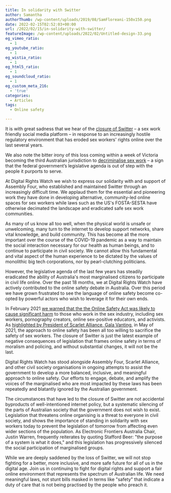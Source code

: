 ```yaml
---
title: In solidarity with Switter
author: Samantha
authorThumb: /wp-content/uploads/2019/08/SamFloreani-150x150.png
date: 2022-02-15T02:52:03+00:00
url: /2022/02/15/in-solidarity-with-switter/
featureImage: /wp-content/uploads/2022/02/Untitled-design-33.png
eg_vimeo_ratio:
  - 1
eg_youtube_ratio:
  - 1
eg_wistia_ratio:
  - 1
eg_html5_ratio:
  - 1
eg_soundcloud_ratio:
  - 1
eg_custom_meta_216:
  - 'true'
categories:
  - Articles
tags:
  - Online safety

---
```

It is with great sadness that we hear of the [closure of Switter][1] &#8211; a sex work friendly social media platform &#8211; in response to an increasingly hostile regulatory environment that has eroded sex workers' rights online over the last several years.

We also note the bitter irony of this loss coming within a week of Victoria becoming the third Australian jurisdiction to [decriminalise sex work][2] &#8211; a sign that the federal government&#8217;s legislative agenda is out of step with the people it purports to serve.

At Digital Rights Watch we wish to express our solidarity with and support of Assembly Four, who established and maintained Switter through an increasingly difficult time. We applaud them for the essential and pioneering work they have done in developing alternative, community-led online spaces for sex workers while laws such as the US's FOSTA-SESTA have otherwise decimated the landscape and eradicated safe sex work communities.

As many of us know all too well, when the physical world is unsafe or unwelcoming, many turn to the internet to develop support networks, share vital knowledge, and build community. This has become all the more important over the course of the COVID-19 pandemic as a way to maintain the social interaction necessary for our health as human beings, and to continue to participate in civil society. We cannot allow this fundamental and vital aspect of the human experience to be dictated by the values of monolithic big tech corporations, nor by pearl-clutching politicians.

However, the legislative agenda of the last few years has steadily eradicated the ability of Australia's most marginalised citizens to participate in civil life online. Over the past 18 months, we at Digital Rights Watch have actively contributed to the online safety debate in Australia. Over this period we have grown frustrated to see the language of online safety become co-opted by powerful actors who wish to leverage it for their own ends.

In February 2021 [we warned that the the Online Safety Act was likely to cause significant harm][3] to those who work in the sex industry, including sex workers, pornography creators, online sex-positive educators, and activists. As [highlighted by President of Scarlet Alliance, Gala Vanting][4], in May of 2021, the approach to online safety has been all too willing to sacrifice the safety of sex workers. The closure of Switter is just the latest example of negative consequences of legislation that frames online safety in terms of moralism and policing, and without substantial changes, it will not be the last.

Digital Rights Watch has stood alongside Assembly Four, Scarlet Alliance, and other civil society organisations in ongoing attempts to assist the government to develop a more balanced, inclusive, and meaningful approach to online safety. Our efforts to engage, debate, and amplify the voices of the marginalised who are most impacted by these laws has been repeatedly and blatantly ignored by the Australian government.

The circumstances that have led to the closure of Switter are not accidental byproducts of well-intentioned internet policy, but a systematic silencing of the parts of Australian society that the government does not wish to exist. Legislation that threatens online organising is a threat to everyone in civil society, and shows the importance of standing in solidarity with sex workers today to prevent the legislation of tomorrow from affecting even wider sections of the population. As Electronic Frontiers Australia Chair, Justin Warren, frequently reiterates by quoting Stafford Beer: "the purpose of a system is what it does," and this legislation has progressively silenced the social participation of marginalised groups.

While we are deeply saddened by the loss of Switter, we will not stop fighting for a better, more inclusive, and more safe future for all of us in the digital age. Join us in continuing to fight for digital rights and support a fair online environment that represents the spectrum of Australian life. We need meaningful laws, not stunt bills masked in terms like "safety" that indicate a duty of care that is not being practised by the people who preach it.

 [1]: https://assemblyfour.com/switter-public-statement
 [2]: https://www.theage.com.au/politics/victoria/historic-day-for-victoria-as-sex-work-decriminalisation-nears-20220210-p59v9r.html
 [3]: https://digitalrightswatch.org.au/2021/02/11/explainer-the-online-safety-bill/
 [4]: https://www.theguardian.com/commentisfree/2021/may/11/the-protections-of-australias-online-safety-bill-exclude-us-sex-workers
